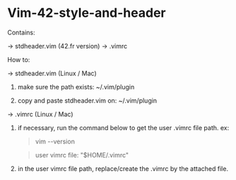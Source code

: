 # Vim-42-style-and-header

Contains:

->  stdheader.vim (42.fr version)
->  .vimrc 

How to:

->  stdheader.vim (Linux / Mac)

1) make sure the path exists:
      ~/.vim/plugin

2) copy and paste stdheader.vim on:
      ~/.vim/plugin
      
->  .vimrc (Linux / Mac)

  1) if necessary, run the command below to get the user .vimrc file path.
     ex: 
      
      >vim --version
      
       >user vimrc file: "$HOME/.vimrc"
       
  2) in the user vimrc file path, replace/create the .vimrc by the attached file.

 

